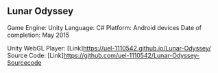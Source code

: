 ## Lunar Odyssey
Game Engine: Unity
Language: C#
Platform: Android devices
Date of completion: May 2015

Unity WebGL Player: [Link]https://uel-1110542.github.io/Lunar-Odyssey/
Source Code: [Link]https://github.com/uel-1110542/Lunar-Odyssey-Sourcecode

